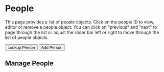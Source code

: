 
People
=======

This page provides a list of people objects. Click on the people ID to view, editor or remove a people object. You can click on "previous" and "next" to page through the list or adjust the slider bar left or right to move through the list of people objects.

<div><button id="lookup-people">Lookup Person</button> <button id="add-people">Add Person</button></div> <p>

Manage People
-------------

<div><people-pager id="people-pager" pos="0" step="75"></people-pager> <people-table id="people-table"></people-table></div>

<script type="module" src="./widgets/config.js"></script>

<script type="module" src="./widgets/people.js"></script>

<script type="module">
"use strict";
import { Cfg } from './widgets/config.js';
let prefix_path = Cfg.prefix_path,
    people_table = document.getElementById('people-table'),
    add_people = document.getElementById('add-people'),
    lookup_people = document.getElementById('lookup-people'),
    people_pager = document.getElementById('people-pager'),
    keys = [];

function as_integer(val) {
    if (val === null) {
        return 0;
    }
    return parseInt(val, 10);
}

add_people.addEventListener('click', function () {
    window.location.href = 'person.html';
});

lookup_people.addEventListener('click', function () {
    window.location.href = 'lookup-people.html';
});

people_pager.addEventListener('change', function (evt) {
    let elem = evt.target,
        pos = as_integer(elem.getAttribute('pos')),
        step = as_integer(elem.getAttribute('step'));
    let start = pos,
        end = (pos + step);
    if (start >= keys.length) {
        start = keys.length - step;
    }
    people_table.reset_table();
    /** NOTE: I render the rows here because I've tied them to the set_position call of the pager */
    for (const key of keys.slice(start, end)) {
        updateRow(key);
    }
}, false);

function updateRow(key) {
    let oReq = new XMLHttpRequest(),
        api_path = `${prefix_path}/api/people/${key}`;
    oReq.addEventListener('load', function () {
        let src = this.responseText,
            obj = JSON.parse(src),
            cl_people_id = obj.cl_people_id;
        people_table.set_people(cl_people_id, obj);
        people_table.refresh_table();
    });
    oReq.open('GET', api_path);
    oReq.send();
}

function updatePeopleTable() {
    /* Iterate through the fetched data, generate a people-display element
       and link to form for editing people data */
    let src = this.responseText,
        pager = document.getElementById('people-pager'),
        params = (new URL(document.location)).searchParams,
        pos = new Number(params.get('pos')),
        step = new Number(params.get('step'));
    /* Update the list of keys from what we retrieved. */
    keys = JSON.parse(src);

    /* We need to know step first before we can set position */
    pager.setAttribute('total', keys.length);
    if (step > 0) {
        pager.setAttribute('step', step);
    } else {
        step = pager.get_step();
    }
    if (pos >= 0) {
        pager.set_position(pos, step);
    }
}

function refreshPeople() {
    let oReq = new XMLHttpRequest();
    oReq.addEventListener('load', updatePeopleTable);
    oReq.open('GET', `${prefix_path}/api/people`);
    oReq.send();
}

refreshPeople();
</script>
